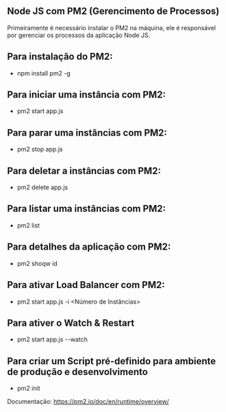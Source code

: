 ## Node JS com PM2 (Gerencimento de Processos)

Primeiramente é necessário instalar o PM2 na máquina, ele é responsável por gerenciar os processos da aplicação Node JS.

## Para instalação do PM2:
- npm install pm2 -g

## Para iniciar uma instância com PM2:
- pm2 start app.js

## Para parar uma instâncias com PM2:
- pm2 stop app.js

## Para deletar a instâncias com PM2:
- pm2 delete app.js

## Para listar uma instâncias com PM2:
- pm2 list

## Para detalhes da aplicação com PM2:
 - pm2 shoqw id

## Para ativar Load Balancer com PM2:
- pm2 start app.js -i <Número de Instâncias>

## Para ativer o Watch & Restart 
- pm2 start app.js --watch

## Para criar um Script pré-definido para ambiente de produção e desenvolvimento
- pm2 init

Documentação: https://pm2.io/doc/en/runtime/overview/

